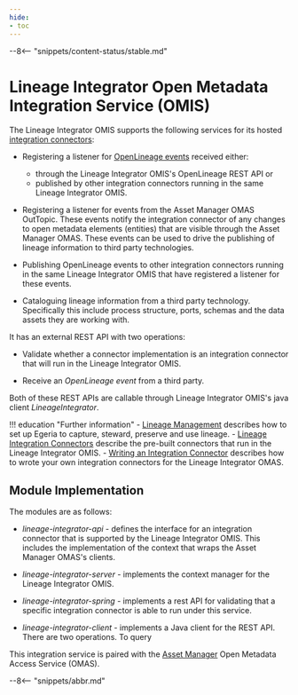 ```yaml
---
hide:
- toc
---
```


<!-- SPDX-License-Identifier: CC-BY-4.0 -->
<!-- Copyright Contributors to the Egeria project. -->

--8<-- "snippets/content-status/stable.md"

# Lineage Integrator Open Metadata Integration Service (OMIS)

The Lineage Integrator OMIS supports the following services for its hosted [integration connectors](/concepts/integration-connector):

- Registering a listener for [OpenLineage events](/features/lineage-management/overview/#openlineage-standard) received either:
    - through the Lineage Integrator OMIS's OpenLineage REST API or 
    - published by other integration connectors running in the same Lineage Integrator OMIS.
    
- Registering a listener for events from the Asset Manager OMAS OutTopic. These events notify the integration connector of any changes to open metadata elements (entities) that are visible through the Asset Manager OMAS.  These events can be used to drive the publishing of lineage information to third party technologies.

- Publishing OpenLineage events to other integration connectors running in the same Lineage Integrator OMIS that have registered a listener for these events.

- Cataloguing lineage information from a third party technology.  Specifically this include process structure, ports, schemas and the data assets they are working with.

It has an external REST API with two operations:

- Validate whether a connector implementation is an integration connector that will run in the Lineage Integrator OMIS.

- Receive an *OpenLineage event* from a third party.

Both of these REST APIs are callable through Lineage Integrator OMIS's java client *LineageIntegrator*.


!!! education "Further information"
    - [Lineage Management](/features/lineage-management/overview) describes how to set up Egeria to capture, steward, preserve and use lineage.
    - [Lineage Integration Connectors](/connectors/#lineage) describe the pre-built connectors that run in the Lineage Integrator OMIS.
    - [Writing an Integration Connector](/guides/developer/integration-connectors/overview) describes how to wrote your own integration connectors for the Lineage Integrator OMAS.


## Module Implementation

The modules are as follows:

- *lineage-integrator-api* - defines the interface for an integration
connector that is supported by the Lineage Integrator OMIS. This includes the implementation
of the context that wraps the Asset Manager OMAS's clients.

- *lineage-integrator-server* - implements the context manager for
the Lineage Integrator OMIS.

- *lineage-integrator-spring* - implements a rest API for validating that a specific
integration connector is able to run under this service.

- *lineage-integrator-client* - implements a Java client for the REST API.  There are two operations. To query

This integration service is paired with the [Asset Manager](/services/omas/asset-manager/overview)
Open Metadata Access Service (OMAS).

--8<-- "snippets/abbr.md"